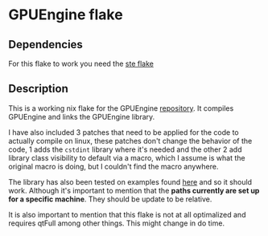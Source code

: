 # GPUEngine flake

## Dependencies

For this flake to work you need the [ste flake](https://github.com/hi-miko/ste-flake)

## Description

This is a working nix flake for the GPUEngine [repository](https://github.com/Rendering-FIT/GPUEngine).
It compiles GPUEngine and links the GPUEngine library.

I have also included 3 patches that need to be applied for the code to actually compile on linux, these patches don't change
the behavior of the code, 1 adds the `cstdint` library where it's needed and the other 2 add library class visibility to default via a macro,
which I assume is what the original macro is doing, but I couldn't find the macro anywhere.

The library has also been tested on examples found [here](https://github.com/forry/GPUEngine-examples) and so it should work. Although
it's important to mention that the **paths currently are set up for a specific machine**. They should be update to be relative.

It is also important to mention that this flake is not at all optimalized and requires qtFull among other things. This might change in
do time.
